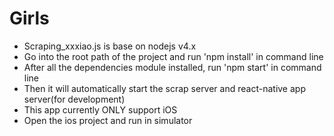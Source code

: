 # Girls
- Scraping_xxxiao.js is base on nodejs v4.x
- Go into the root path of the project and run 'npm install' in command line
- After all the dependencies module installed, run 'npm start' in command line
- Then it will automatically start the scrap server and react-native app server(for development)
- This app currently ONLY support iOS
- Open the ios project and run in simulator
